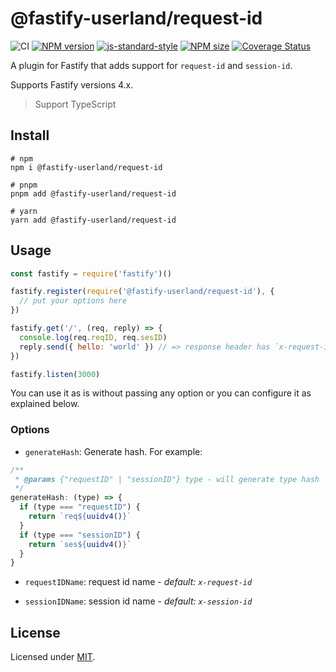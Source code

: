 # @fastify-userland/request-id

![CI](https://github.com/fastify-userland/request-id/workflows/CI/badge.svg)
[![NPM version](https://img.shields.io/npm/v/@fastify-userland/request-id.svg?style=flat)](https://www.npmjs.com/package/@fastify-userland/request-id)
[![js-standard-style](https://img.shields.io/badge/code%20style-standard-brightgreen.svg?style=flat)](https://standardjs.com/)
[![NPM size](https://img.shields.io/bundlephobia/min/@fastify-userland/request-id)](https://www.npmjs.com/package/@fastify-userland/request-id)
[![Coverage Status](https://coveralls.io/repos/github/fastify-userland/request-id/badge.svg?branch=main)](https://coveralls.io/github/fastify-userland/request-id?branch=main)

A plugin for Fastify that adds support for `request-id` and `session-id`.

Supports Fastify versions 4.x.

> Support TypeScript

## Install

```shell
# npm
npm i @fastify-userland/request-id

# pnpm
pnpm add @fastify-userland/request-id

# yarn
yarn add @fastify-userland/request-id
```

## Usage

```JavaScript
const fastify = require('fastify')()

fastify.register(require('@fastify-userland/request-id'), {
  // put your options here
})

fastify.get('/', (req, reply) => {
  console.log(req.reqID, req.sesID)
  reply.send({ hello: 'world' }) // => response header has `x-request-id` and `x-session-id`
})

fastify.listen(3000)
```

You can use it as is without passing any option or you can configure it as explained below.

### Options

* `generateHash`: Generate hash. For example:

```javascript
/**
 * @params {"requestID" | "sessionID"} type - will generate type hash
 */
generateHash: (type) => {
  if (type === "requestID") {
    return `req${uuidv4()}`
  }
  if (type === "sessionID") {
    return `ses${uuidv4()}`
  }
}
```

* `requestIDName`: request id name - *default: `x-request-id`*

* `sessionIDName`: session id name - *default: `x-session-id`*

## License

Licensed under [MIT](./LICENSE).
